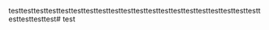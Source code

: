 testtesttesttesttesttesttesttesttesttesttesttesttesttesttesttesttesttesttesttesttesttesttesttest# test
